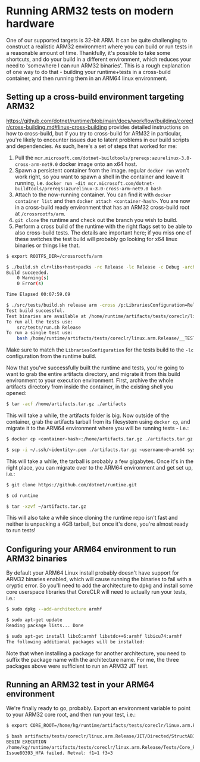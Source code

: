 # Running ARM32 tests on modern hardware

One of our supported targets is 32-bit ARM. It can be quite challenging to construct a realistic ARM32 environment where you can build or run tests in a reasonable amount of time. Thankfully, it's possible to take some shortcuts, and do your build in a different environment, which reduces your need to 'somewhere I can run ARM32 binaries'. This is a rough explanation of one way to do that - building your runtime+tests in a cross-build container, and then running them in an ARM64 linux environment.

## Setting up a cross-build environment targeting ARM32

https://github.com/dotnet/runtime/blob/main/docs/workflow/building/coreclr/cross-building.md#linux-cross-building provides detailed instructions on how to cross-build, but if you try to cross-build for ARM32 in particular, you're likely to encounter issues due to latent problems in our build scripts and dependencies. As such, here's a set of steps that worked for me:

1. Pull the `mcr.microsoft.com/dotnet-buildtools/prereqs:azurelinux-3.0-cross-arm-net9.0` docker image onto an x64 host.
2. Spawn a persistent container from the image. regular `docker run` won't work right, so you want to spawn a shell in the container and leave it running, i.e. `docker run -dit mcr.microsoft.com/dotnet-buildtools/prereqs:azurelinux-3.0-cross-arm-net9.0 bash`
3. Attach to the now-running container. You can find it with `docker container list` and then `docker attach <container-hash>`. You are now in a cross-build ready environment that has an ARM32 cross-build root at `/crossrootfs/arm`.
4. `git clone` the runtime and check out the branch you wish to build.
5. Perform a cross build of the runtime with the right flags set to be able to also cross-build tests. The details are important here; if you miss one of these switches the test build will probably go looking for x64 linux binaries or things like that.

```bash
$ export ROOTFS_DIR=/crossrootfs/arm

$ ./build.sh clr+libs+host+packs -rc Release -lc Release -c Debug -arch arm -os linux -cross
Build succeeded.
    0 Warning(s)
    0 Error(s)

Time Elapsed 00:07:59.69

$ ./src/tests/build.sh release arm -cross /p:LibrariesConfiguration=Release
Test build successful.
Test binaries are available at /home/runtime/artifacts/tests/coreclr/linux.arm.Release
To run all the tests use:
    src/tests/run.sh Release
To run a single test use:
    bash /home/runtime/artifacts/tests/coreclr/linux.arm.Release/__TEST_PATH__/__TEST_NAME__.sh -coreroot=
```

Make sure to match the `LibrariesConfiguration` for the tests build to the `-lc` configuration from the runtime build.

Now that you've successfully built the runtime and tests, you're going to want to grab the entire artifacts directory, and migrate it from this build environment to your execution environment. First, archive the whole artifacts directory from inside the container, in the existing shell you opened:

```bash
$ tar -acf /home/artifacts.tar.gz ./artifacts
```

This will take a while, the artifacts folder is big. Now outside of the container, grab the artifacts tarball from its filesystem using `docker cp`, and migrate it to the ARM64 environment where you will be running tests - i.e.:
```bash
$ docker cp <container-hash>:/home/artifacts.tar.gz ./artifacts.tar.gz

$ scp -i ~/.ssh/<identity>.pem ./artifacts.tar.gz <username>@<arm64 system>:/home/<username>/artifacts.tar.gz
```

This will take a while, the tarball is probably a few gigabytes. Once it's in the right place, you can migrate over to the ARM64 environment and get set up, i.e.:

```bash
$ git clone https://github.com/dotnet/runtime.git

$ cd runtime

$ tar -xzvf ~/artifacts.tar.gz
```

This will also take a while since cloning the runtime repo isn't fast and neither is unpacking a 4GB tarball, but once it's done, you're almost ready to run tests!

## Configuring your ARM64 environment to run ARM32 binaries

By default your ARM64 Linux install probably doesn't have support for ARM32 binaries enabled, which will cause running the binaries to fail with a cryptic error. So you'll need to add the architecture to dpkg and install some core userspace libraries that CoreCLR will need to actually run your tests, i.e.:

```bash
$ sudo dpkg --add-architecture armhf

$ sudo apt-get update
Reading package lists... Done

$ sudo apt-get install libc6:armhf libstdc++6:armhf libicu74:armhf
The following additional packages will be installed:
```

Note that when installing a package for another architecture, you need to suffix the package name with the architecture name. For me, the three packages above were sufficient to run an ARM32 JIT test.

## Running an ARM32 test in your ARM64 environment

We're finally ready to go, probably. Export an environment variable to point to your ARM32 core root, and then run your test, i.e.:

```bash
$ export CORE_ROOT=/home/kg/runtime/artifacts/tests/coreclr/linux.arm.Release/Tests/Core_Root/

$ bash artifacts/tests/coreclr/linux.arm.Release/JIT/Directed/StructABI/StructABI/StructABI.sh
BEGIN EXECUTION
/home/kg/runtime/artifacts/tests/coreclr/linux.arm.Release/Tests/Core_Root//corerun -p System.Reflection.Metadata.MetadataUpdater.IsSupported=false -p System.Runtime.Serialization.EnableUnsafeBinaryFormatterSerialization=true StructABI.dll ''
Issue80393_HFA failed. Retval: f1=1 f3=3
```
